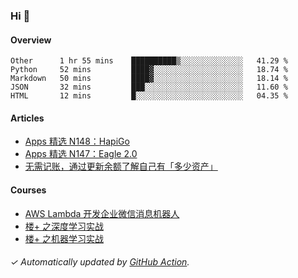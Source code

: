### Hi 👋

#### Overview

<!--START_SECTION:waka-->
```text
Other      1 hr 55 mins    ██████████▒░░░░░░░░░░░░░░   41.29 % 
Python     52 mins         ████▓░░░░░░░░░░░░░░░░░░░░   18.74 % 
Markdown   50 mins         ████▓░░░░░░░░░░░░░░░░░░░░   18.14 % 
JSON       32 mins         ███░░░░░░░░░░░░░░░░░░░░░░   11.60 % 
HTML       12 mins         █░░░░░░░░░░░░░░░░░░░░░░░░   04.35 % 
```
<!--END_SECTION:waka-->

#### Articles

<!-- BLOG:START -->
- [Apps 精选 N148：HapiGo](http://huhuhang.com/post/product-hunt/product-hunt-n148)
- [Apps 精选 N147：Eagle 2.0](http://huhuhang.com/post/product-hunt/product-hunt-n147)
- [无需记账，通过更新余额了解自己有「多少资产」](http://huhuhang.com/post/sspai/64506)
<!-- BLOG:END -->

#### Courses

<!-- SYL:START -->
- [AWS Lambda 开发企业微信消息机器人](https://lanqiao.cn/courses/2868)
- [楼+ 之深度学习实战](https://lanqiao.cn/courses/2617)
- [楼+ 之机器学习实战](https://lanqiao.cn/courses/2616)
<!-- SYL:END -->

###### ✓ Automatically updated by [GitHub Action](https://github.com/huhuhang/huhuhang/actions).

